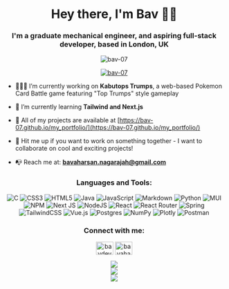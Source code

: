 <h1 align="center">Hey there, I'm Bav 👋🏾</h1>
<h3 align="center">I'm a graduate mechanical engineer, and aspiring full-stack developer, based in London, UK</h3>

<p align="center"> <img src="https://komarev.com/ghpvc/?username=bav-07&label=Profile%20views&color=0e75b6&style=flat" alt="bav-07" /> </p>

<p align="center"> <a href="https://github.com/ryo-ma/github-profile-trophy"><img src="https://github-profile-trophy.vercel.app/?username=bav-07&no-frame=true&theme=radical&row=2&column=3&rank=AA,AAA,S,SS,SSS,SECRET" alt="bav-07" /></a> </p>

- 🧑🏾‍💻 I’m currently working on **Kabutops Trumps**, a web-based Pokemon Card Battle game featuring "Top Trumps" style gameplay

- 🌱 I’m currently learning **Tailwind and Next.js**

- 💼 All of my projects are available at [https://bav-07.github.io/my_portfolio/](https://bav-07.github.io/my_portfolio/)

- 💬 Hit me up if you want to work on something together - I want to collaborate on cool and exciting projects!

- 📭 Reach me at: **bavaharsan.nagarajah@gmail.com**

<h3 align="center">Languages and Tools:</h3>
<div align="center" style="text-align: center">

![C](https://img.shields.io/badge/c-%2300599C.svg?style=for-the-badge&logo=c&logoColor=white) ![CSS3](https://img.shields.io/badge/css3-%231572B6.svg?style=for-the-badge&logo=css3&logoColor=white) ![HTML5](https://img.shields.io/badge/html5-%23E34F26.svg?style=for-the-badge&logo=html5&logoColor=white) ![Java](https://img.shields.io/badge/java-%23ED8B00.svg?style=for-the-badge&logo=java&logoColor=white) ![JavaScript](https://img.shields.io/badge/javascript-%23323330.svg?style=for-the-badge&logo=javascript&logoColor=%23F7DF1E) ![Markdown](https://img.shields.io/badge/markdown-%23000000.svg?style=for-the-badge&logo=markdown&logoColor=white) ![Python](https://img.shields.io/badge/python-3670A0?style=for-the-badge&logo=python&logoColor=ffdd54) ![MUI](https://img.shields.io/badge/MUI-%230081CB.svg?style=for-the-badge&logo=material-ui&logoColor=white) ![NPM](https://img.shields.io/badge/NPM-%23000000.svg?style=for-the-badge&logo=npm&logoColor=white) ![Next JS](https://img.shields.io/badge/Next-black?style=for-the-badge&logo=next.js&logoColor=white) ![NodeJS](https://img.shields.io/badge/node.js-6DA55F?style=for-the-badge&logo=node.js&logoColor=white) ![React](https://img.shields.io/badge/react-%2320232a.svg?style=for-the-badge&logo=react&logoColor=%2361DAFB) ![React Router](https://img.shields.io/badge/React_Router-CA4245?style=for-the-badge&logo=react-router&logoColor=white) ![Spring](https://img.shields.io/badge/spring-%236DB33F.svg?style=for-the-badge&logo=spring&logoColor=white) ![TailwindCSS](https://img.shields.io/badge/tailwindcss-%2338B2AC.svg?style=for-the-badge&logo=tailwind-css&logoColor=white) ![Vue.js](https://img.shields.io/badge/vuejs-%2335495e.svg?style=for-the-badge&logo=vuedotjs&logoColor=%234FC08D) ![Postgres](https://img.shields.io/badge/postgres-%23316192.svg?style=for-the-badge&logo=postgresql&logoColor=white) ![NumPy](https://img.shields.io/badge/numpy-%23013243.svg?style=for-the-badge&logo=numpy&logoColor=white) ![Plotly](https://img.shields.io/badge/Plotly-%233F4F75.svg?style=for-the-badge&logo=plotly&logoColor=white) ![Postman](https://img.shields.io/badge/Postman-FF6C37?style=for-the-badge&logo=postman&logoColor=white)
</div>

<h3 align="center">Connect with me:</h3>
<p align="center">
<a href="https://www.youtube.com/@bavdev" target="blank"><img align="center" src="https://raw.githubusercontent.com/rahuldkjain/github-profile-readme-generator/master/src/images/icons/Social/youtube.svg" alt="bavdev" height="30" width="40" /></a>
<a href="https://www.linkedin.com/in/bavaharsan-nagarajah" target="blank"><img align="center" src="https://raw.githubusercontent.com/rahuldkjain/github-profile-readme-generator/master/src/images/icons/Social/linked-in-alt.svg" alt="bavaharsan nagarajah" height="30" width="40" /></a>
</p>

<div align="center" style="text-align: center">

![](https://github-readme-stats.vercel.app/api?username=bav-07&theme=tokyonight&hide_border=true&include_all_commits=false&count_private=false)<br/>
![](https://github-readme-streak-stats.herokuapp.com/?user=bav-07&theme=tokyonight&hide_border=true)<br/>
![](https://github-readme-stats.vercel.app/api/top-langs/?username=bav-07&theme=tokyonight&hide_border=true&include_all_commits=false&count_private=false&layout=compact)
</div>
